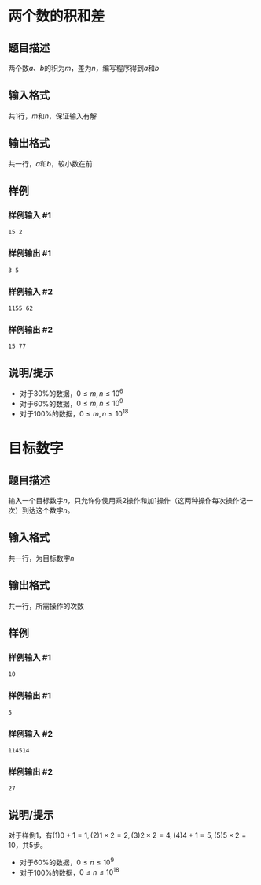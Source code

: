 # 两个数的积和差

## 题目描述

两个数$a、b$的积为$m$，差为$n$，编写程序得到$a$和$b$

## 输入格式

共1行，$m$和$n$，保证输入有解

## 输出格式

共一行，$a$和$b$，较小数在前

## 样例

### 样例输入 #1

```
15 2
```

### 样例输出 #1

```
3 5
```

### 样例输入 #2

```
1155 62
```

### 样例输出 #2

```
15 77
```

## 说明/提示

- 对于$30\%$的数据，$0≤m,n≤10^6$
- 对于$60\%$的数据，$0≤m,n≤10^9$
- 对于$100\%$的数据，$0≤m,n≤10^{18}$





# 目标数字

## 题目描述

输入一个目标数字$n$，只允许你使用乘2操作和加1操作（这两种操作每次操作记一次）到达这个数字$n$。

## 输入格式

共一行，为目标数字$n$

## 输出格式

共一行，所需操作的次数

## 样例

### 样例输入 #1

```
10
```

### 样例输出 #1

```
5
```

### 样例输入 #2

```
114514
```

### 样例输出 #2

```
27
```

## 说明/提示

对于样例1，有$(1)0+1=1,(2)1×2=2,(3)2×2=4,(4)4+1=5,(5)5×2=10$，共5步。

- 对于$60\%$的数据，$0≤n≤10^9$
- 对于$100\%$的数据，$0≤n≤10^{18}$